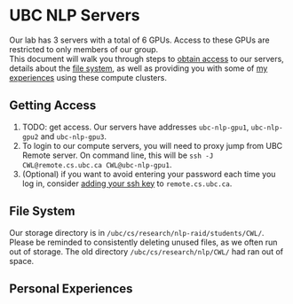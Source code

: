 # UBC NLP Servers
Our lab has 3 servers with a total of 6 GPUs. Access to these GPUs are restricted to only members of our group.  
This document will walk you through steps to [obtain access](obtaining-access) to our servers, details about the [file system](#file-system), as well as providing you with some of [my experiences](personal-experiences) using these compute clusters.

## Getting Access
1. TODO: get access. Our servers have addresses `ubc-nlp-gpu1`, `ubc-nlp-gpu2` and `ubc-nlp-gpu3`.
2. To login to our compute servers, you will need to proxy jump from UBC Remote server. On command line, this will be `ssh -J CWL@remote.cs.ubc.ca CWL@ubc-nlp-gpu1`.
3. (Optional) if you want to avoid entering your password each time you log in, consider [adding your ssh key](technical/ssh_key.md) to `remote.cs.ubc.ca`.

## File System
Our storage directory is in `/ubc/cs/research/nlp-raid/students/CWL/`. Please be reminded to consistently deleting unused files, as we often run out of storage. The old directory `/ubc/cs/research/nlp/CWL/` had ran out of space.

## Personal Experiences